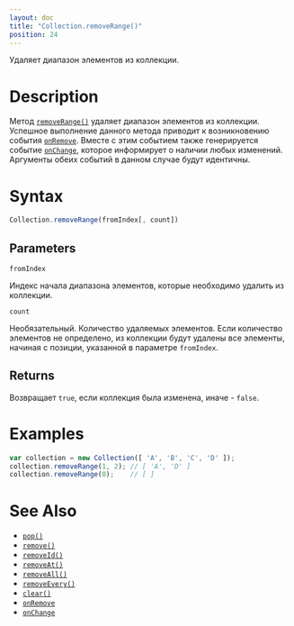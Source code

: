 ```yaml
---
layout: doc
title: "Collection.removeRange()"
position: 24
---
```


Удаляет диапазон элементов из коллекции.

# Description

Метод [`removeRange()`](../Collection.removeRange/) удаляет диапазон элементов из коллекции. Успешное
выполнение данного метода приводит к возникновению события [`onRemove`](../Collection.onRemove/).
Вместе с этим событием также генерируется событие [`onChange`](../Collection.onChange/), которое
информирует о наличии любых изменений. Аргументы обеих событий в данном случае будут идентичны.

# Syntax

```js
Collection.removeRange(fromIndex[, count])
```

## Parameters

`fromIndex`

Индекс начала диапазона элементов, которые необходимо удалить из коллекции.

`count`

Необязательный. Количество удаляемых элементов. Если количество элементов не определено, из
коллекции будут удалены все элементы, начиная с позиции, указанной в параметре `fromIndex`.

## Returns

Возвращает `true`, если коллекция была изменена, иначе - `false`.

# Examples

```js
var collection = new Collection([ 'A', 'B', 'C', 'D' ]);
collection.removeRange(1, 2); // [ 'A', 'D' ]
collection.removeRange(0);    // [ ]
```

# See Also

* [`pop()`](../Collection.pop/)
* [`remove()`](../Collection.remove/)
* [`removeId()`](../Collection.removeId/)
* [`removeAt()`](../Collection.removeAt/)
* [`removeAll()`](../Collection.removeAll/)
* [`removeEvery()`](../Collection.removeEvery/)
* [`clear()`](../Collection.clear/)
* [`onRemove`](../Collection.onRemove/)
* [`onChange`](../Collection.onChange/)
